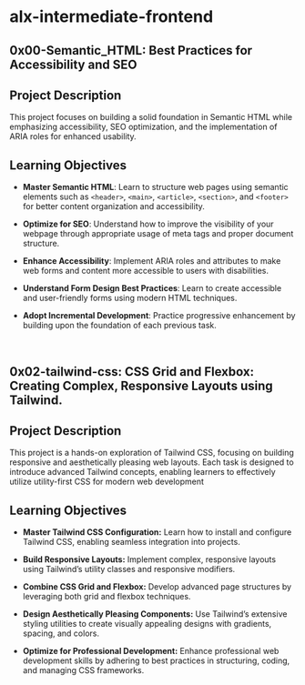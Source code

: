 # alx-intermediate-frontend
## 0x00-Semantic_HTML: Best Practices for Accessibility and SEO

## Project Description
This project focuses on building a solid foundation in Semantic HTML while emphasizing accessibility, SEO optimization, and the implementation of ARIA roles for enhanced usability.

## Learning Objectives
* **Master Semantic HTML**: Learn to structure web pages using semantic elements such as `<header>`, `<main>`, `<article>`, `<section>`, and `<footer>` for better content organization and accessibility.

* **Optimize for SEO**: Understand how to improve the visibility of your webpage through appropriate usage of meta tags and proper document structure.

* **Enhance Accessibility**: Implement ARIA roles and attributes to make web forms and content more accessible to users with disabilities.

* **Understand Form Design Best Practices**: Learn to create accessible and user-friendly forms using modern HTML techniques.

* **Adopt Incremental Development**: Practice progressive enhancement by building upon the foundation of each previous task.
<br/>

## 0x02-tailwind-css: CSS Grid and Flexbox: Creating Complex, Responsive Layouts using Tailwind.

## Project Description
This project is a hands-on exploration of Tailwind CSS, focusing on building responsive and aesthetically pleasing web layouts. Each task is designed to introduce advanced Tailwind concepts, enabling learners to effectively utilize utility-first CSS for modern web development

## Learning Objectives
* **Master Tailwind CSS Configuration:** Learn how to install and configure Tailwind CSS, enabling seamless integration into projects.

* **Build Responsive Layouts:** Implement complex, responsive layouts using Tailwind’s utility classes and responsive modifiers.

* **Combine CSS Grid and Flexbox:** Develop advanced page structures by leveraging both grid and flexbox techniques.

* **Design Aesthetically Pleasing Components:** Use Tailwind’s extensive styling utilities to create visually appealing designs with gradients, spacing, and colors.

* **Optimize for Professional Development:** Enhance professional web development skills by adhering to best practices in structuring, coding, and managing CSS frameworks.